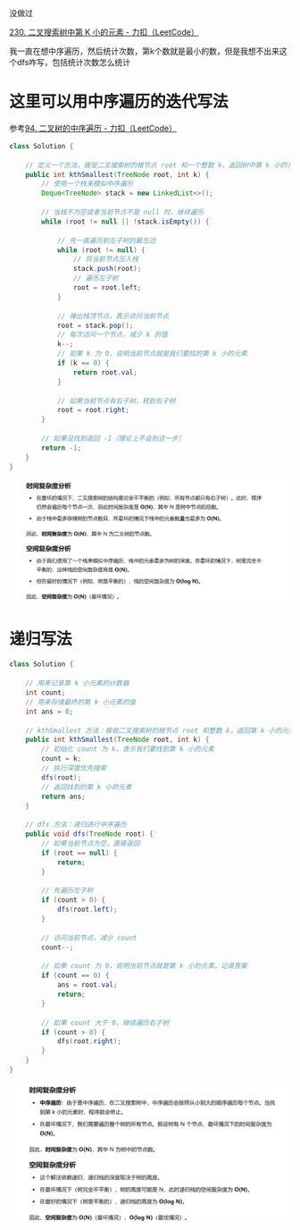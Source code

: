 

没做过



[230. 二叉搜索树中第 K 小的元素 - 力扣（LeetCode）](https://leetcode.cn/problems/kth-smallest-element-in-a-bst/description/?envType=study-plan-v2&envId=top-100-liked)





我一直在想中序遍历，然后统计次数，第k个数就是最小的数，但是我想不出来这个dfs咋写，包括统计次数怎么统计





# 这里可以用中序遍历的迭代写法



参考[94. 二叉树的中序遍历 - 力扣（LeetCode）](https://leetcode.cn/problems/binary-tree-inorder-traversal/description/?envType=study-plan-v2&envId=top-100-liked)





```java
class Solution {

    // 定义一个方法，接受二叉搜索树的根节点 root 和一个整数 k，返回树中第 k 小的元素
    public int kthSmallest(TreeNode root, int k) {
        // 使用一个栈来模拟中序遍历
        Deque<TreeNode> stack = new LinkedList<>();

        // 当栈不为空或者当前节点不是 null 时，继续遍历
        while (root != null || !stack.isEmpty()) {

            // 先一直遍历到左子树的最左边
            while (root != null) {
                // 将当前节点压入栈
                stack.push(root);
                // 遍历左子树
                root = root.left;
            }

            // 弹出栈顶节点，表示访问当前节点
            root = stack.pop();
            // 每次访问一个节点，减少 k 的值
            k--;
            // 如果 k 为 0，说明当前节点就是我们要找的第 k 小的元素
            if (k == 0) {
                return root.val;
            }

            // 如果当前节点有右子树，转到右子树
            root = root.right;
        }

        // 如果没找到返回 -1（理论上不会到这一步）
        return -1;
    }
}

```



![{7506DC40-54CD-4347-8399-EF367E14890A}](assets/{7506DC40-54CD-4347-8399-EF367E14890A}.png)





# 递归写法





```java
class Solution {

    // 用来记录第 k 小元素的计数器
    int count;
    // 用来存储最终的第 k 小元素的值
    int ans = 0;

    // kthSmallest 方法：接收二叉搜索树的根节点 root 和整数 k，返回第 k 小的元素
    public int kthSmallest(TreeNode root, int k) {
        // 初始化 count 为 k，表示我们要找到第 k 小的元素
        count = k;
        // 执行深度优先搜索
        dfs(root);
        // 返回找到的第 k 小的元素
        return ans;
    }

    // dfs 方法：递归进行中序遍历
    public void dfs(TreeNode root) {
        // 如果当前节点为空，直接返回
        if (root == null) {
            return;
        }
        
        // 先遍历左子树
        if (count > 0) {
            dfs(root.left);
        }

        // 访问当前节点，减少 count
        count--;
        
        // 如果 count 为 0，说明当前节点就是第 k 小的元素，记录答案
        if (count == 0) {
            ans = root.val;
            return;
        }

        // 如果 count 大于 0，继续遍历右子树
        if (count > 0) {
            dfs(root.right);
        }
    }
}

```



![{6421C841-0BC0-4E8E-B423-9395E8EF8125}](assets/{6421C841-0BC0-4E8E-B423-9395E8EF8125}.png)
